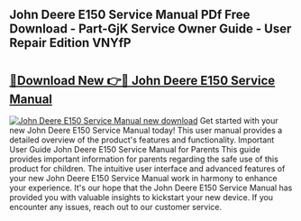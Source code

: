 ## John Deere E150 Service Manual PDf Free Download - Part-GjK Service Owner Guide - User Repair Edition VNYfP

# <h2><a href="http://bc90842.oget.top/?id=John+Deere+E150+Service+Manual">🔗Download New 👉🔴 John Deere E150 Service Manual</a></h2>

[![John Deere E150 Service Manual new download](https://i.imgur.com/5g1atiW.png)](http://bc90842.oget.top/?id=John+Deere+E150+Service+Manual)
Get started with your new John Deere E150 Service Manual today! This user manual provides a detailed overview of the product's features and functionality. Important User Guide John Deere E150 Service Manual for Parents This guide provides important information for parents regarding the safe use of this product for children. The intuitive user interface and advanced features of your new John Deere E150 Service Manual work in harmony to enhance your experience. It's our hope that the John Deere E150 Service Manual has provided you with valuable insights to kickstart your new device. If you encounter any issues, reach out to our customer service.
